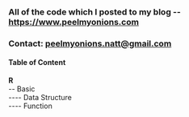 ### All of the code which I posted to my blog -- https://www.peelmyonions.com
### Contact: peelmyonions.natt@gmail.com


#### Table of Content

**R**<br />
-- Basic<br />
---- Data Structure<br />
---- Function<br />
